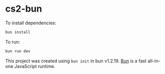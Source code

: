 # cs2-bun

To install dependencies:

```bash
bun install
```

To run:

```bash
bun run dev
```

This project was created using `bun init` in bun v1.2.19. [Bun](https://bun.com) is a fast all-in-one JavaScript runtime.
